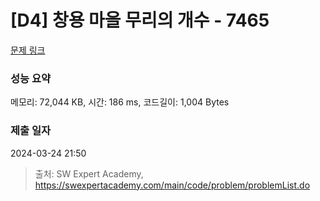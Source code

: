 # [D4] 창용 마을 무리의 개수 - 7465 

[문제 링크](https://swexpertacademy.com/main/code/problem/problemDetail.do?contestProbId=AWngfZVa9XwDFAQU) 

### 성능 요약

메모리: 72,044 KB, 시간: 186 ms, 코드길이: 1,004 Bytes

### 제출 일자

2024-03-24 21:50



> 출처: SW Expert Academy, https://swexpertacademy.com/main/code/problem/problemList.do